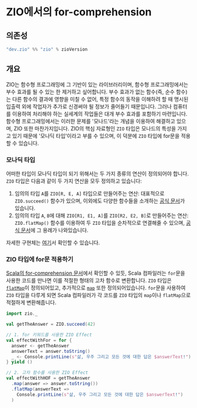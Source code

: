 # ZIO에서의 for-comprehension
## 의존성
```scala
"dev.zio" %% "zio" % zioVersion
```

## 개요
ZIO는 함수형 프로그래밍에 그 기반이 있는 라이브러리이며, 함수형 프로그래밍에서는 부수 효과를 될 수 있는 한 제거하고 싶어합니다. 부수 효과가 없는 함수(즉, 순수 함수)는 다른 함수의 결과에 영향을 미칠 수 없어, 특정 함수의 동작을 이해하려 할 때 명시된 입출력 외에 작업자가 추가로 신경써야 될 정보가 줄어들기 때문입니다. 그러나 컴퓨터를 이용하여 처리해야 하는 실세계의 작업들은 대개 부수 효과를 포함하기 마련입니다. 함수형 프로그래밍에서는 이러한 문제를 '모나드'라는 개념을 이용하여 해결하고 있으며, ZIO 또한 마찬가지입니다. ZIO의 핵심 자료형인 `ZIO` 타입은 모나드의 특성을 가지고 있기 때문에 '모나딕 타입'이라고 부를 수 있으며, 이 덕분에 `ZIO` 타입에 for문을 적용할 수 있습니다.

### 모나딕 타입
어떠한 타입이 모나딕 타입이 되기 위해서는 두 가지 종류의 연산이 정의되어야 합니다. `ZIO` 타입은 다음과 같이 두 가지 연산을 모두 정의하고 있습니다:
1. 임의의 타입 `A`를 `ZIO[R, E, A]` 타입으로 만들어주는 연산: 대표적으로 `ZIO.succeed()` 함수가 있으며, 이외에도 다양한 함수들을 소개하는 [공식 문서](https://zio.dev/overview/creating-effects)가 있습니다.
2. 임의의 타입 `A`, `B`에 대해 `ZIO[R1, E1, A]`를 `ZIO[R2, E2, B]`로 만들어주는 연산: `ZIO.flatMap()` 함수를 이용하여 두 `ZIO` 타입을 순차적으로 연결해줄 수 있으며, [공식 문서](https://zio.dev/overview/basic-operations/#chaining)에 그 용례가 나와있습니다.

자세한 구현체는 [여기](https://github.com/zio/zio/blob/series/2.x/core/shared/src/main/scala/zio/ZIO.scala)서 확인할 수 있습니다.

### ZIO 타입에 for문 적용하기
[Scala의 for-comprehension 문서]()에서 확인할 수 있듯, Scala 컴파일러는 `for`문을 사용한 코드를 만나면 이를 적절한 형태의 고차 함수로 변환합니다. `ZIO` 타입은 [`flatMap`](https://github.com/zio/zio/blob/b38e4d30c364aa4da0b19bff6acc496e39fc81a8/core/shared/src/main/scala/zio/ZIO.scala#L628)이 정의되어있고, 추가적으로 [`map`](https://github.com/zio/zio/blob/b38e4d30c364aa4da0b19bff6acc496e39fc81a8/core/shared/src/main/scala/zio/ZIO.scala#L959) 또한 정의되어있습니다. `for`문을 사용하여 `ZIO` 타입을 다루게 되면 Scala 컴파일러가 각 코드를 `ZIO` 타입의 `map`이나 `flatMap`으로 적절하게 변환해줍니다.

```scala
import zio._

val getTheAnswer = ZIO.succeed(42)

// 1. for 키워드를 사용한 ZIO Effect
val effectWithFor = for {
  answer <- getTheAnswer
  answerText = answer.toString()
  _ <- Console.printLine(s"삶, 우주 그리고 모든 것에 대한 답은 $answerText!")
} yield ()

// 2. 고차 함수를 사용한 ZIO Effect
val effectWithHOF = getTheAnswer
  .map(answer => answer.toString())
  .flatMap(answerText =>
    Console.printLine(s"삶, 우주 그리고 모든 것에 대한 답은 $answerText!")
  )
```